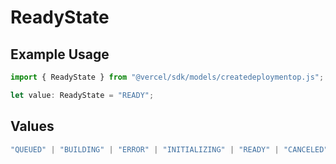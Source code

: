 # ReadyState

## Example Usage

```typescript
import { ReadyState } from "@vercel/sdk/models/createdeploymentop.js";

let value: ReadyState = "READY";
```

## Values

```typescript
"QUEUED" | "BUILDING" | "ERROR" | "INITIALIZING" | "READY" | "CANCELED"
```